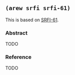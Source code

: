 ## `(arew srfi srfi-61)`

This is based on [SRFI-61](https://srfi.schemers.org/srfi-61/).

### Abstract

TODO

### Reference

TODO
